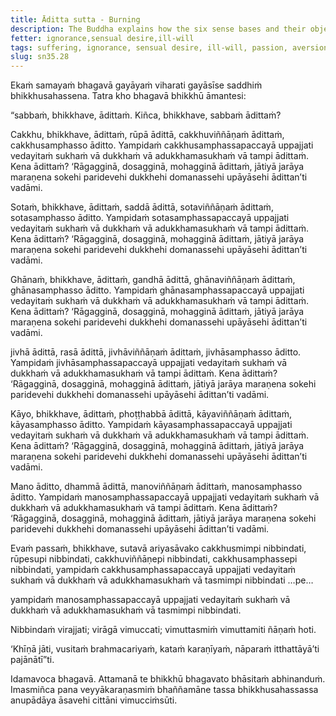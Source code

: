 ```yaml
---
title: Āditta sutta - Burning
description: The Buddha explains how the six sense bases and their objects are burning with the fires of passion, aversion, and delusion, and how to become disenchanted, dispassionate, and liberated.
fetter: ignorance,sensual desire,ill-will
tags: suffering, ignorance, sensual desire, ill-will, passion, aversion, delusion, disenchantment, dispassion, liberation, sn, sn35-44, sn35, six-sense bases
slug: sn35.28
---
```


Ekaṁ samayaṁ bhagavā gayāyaṁ viharati gayāsīse saddhiṁ bhikkhusahassena. Tatra kho bhagavā bhikkhū āmantesi:

“sabbaṁ, bhikkhave, ādittaṁ. Kiñca, bhikkhave, sabbaṁ ādittaṁ?

Cakkhu, bhikkhave, ādittaṁ, rūpā ādittā, cakkhuviññāṇaṁ ādittaṁ, cakkhusamphasso āditto. Yampidaṁ cakkhusamphassapaccayā uppajjati vedayitaṁ sukhaṁ vā dukkhaṁ vā adukkhamasukhaṁ vā tampi ādittaṁ. Kena ādittaṁ? ‘Rāgagginā, dosagginā, mohagginā ādittaṁ, jātiyā jarāya maraṇena sokehi paridevehi dukkhehi domanassehi upāyāsehi ādittan’ti vadāmi.

Sotaṁ, bhikkhave, ādittaṁ, saddā ādittā, sotaviññāṇaṁ ādittaṁ, sotasamphasso āditto. Yampidaṁ sotasamphassapaccayā uppajjati vedayitaṁ sukhaṁ vā dukkhaṁ vā adukkhamasukhaṁ vā tampi ādittaṁ. Kena ādittaṁ? ‘Rāgagginā, dosagginā, mohagginā ādittaṁ, jātiyā jarāya maraṇena sokehi paridevehi dukkhehi domanassehi upāyāsehi ādittan’ti vadāmi.

Ghānaṁ, bhikkhave, ādittaṁ, gandhā ādittā, ghānaviññāṇaṁ ādittaṁ, ghānasamphasso āditto. Yampidaṁ ghānasamphassapaccayā uppajjati vedayitaṁ sukhaṁ vā dukkhaṁ vā adukkhamasukhaṁ vā tampi ādittaṁ. Kena ādittaṁ? ‘Rāgagginā, dosagginā, mohagginā ādittaṁ, jātiyā jarāya maraṇena sokehi paridevehi dukkhehi domanassehi upāyāsehi ādittan’ti vadāmi.

jivhā ādittā, rasā ādittā, jivhāviññāṇaṁ ādittaṁ, jivhāsamphasso āditto. Yampidaṁ jivhāsamphassapaccayā uppajjati vedayitaṁ sukhaṁ vā dukkhaṁ vā adukkhamasukhaṁ vā tampi ādittaṁ. Kena ādittaṁ? ‘Rāgagginā, dosagginā, mohagginā ādittaṁ, jātiyā jarāya maraṇena sokehi paridevehi dukkhehi domanassehi upāyāsehi ādittan’ti vadāmi.

Kāyo, bhikkhave, ādittaṁ, phoṭṭhabbā ādittā, kāyaviññāṇaṁ ādittaṁ, kāyasamphasso āditto. Yampidaṁ kāyasamphassapaccayā uppajjati vedayitaṁ sukhaṁ vā dukkhaṁ vā adukkhamasukhaṁ vā tampi ādittaṁ. Kena ādittaṁ? ‘Rāgagginā, dosagginā, mohagginā ādittaṁ, jātiyā jarāya maraṇena sokehi paridevehi dukkhehi domanassehi upāyāsehi ādittan’ti vadāmi.

Mano āditto, dhammā ādittā, manoviññāṇaṁ ādittaṁ, manosamphasso āditto. Yampidaṁ manosamphassapaccayā uppajjati vedayitaṁ sukhaṁ vā dukkhaṁ vā adukkhamasukhaṁ vā tampi ādittaṁ. Kena ādittaṁ? ‘Rāgagginā, dosagginā, mohagginā ādittaṁ, jātiyā jarāya maraṇena sokehi paridevehi dukkhehi domanassehi upāyāsehi ādittan’ti vadāmi.

Evaṁ passaṁ, bhikkhave, sutavā ariyasāvako cakkhusmimpi nibbindati, rūpesupi nibbindati, cakkhuviññāṇepi nibbindati, cakkhusamphassepi nibbindati, yampidaṁ cakkhusamphassapaccayā uppajjati vedayitaṁ sukhaṁ vā dukkhaṁ vā adukkhamasukhaṁ vā tasmimpi nibbindati …pe…

yampidaṁ manosamphassapaccayā uppajjati vedayitaṁ sukhaṁ vā dukkhaṁ vā adukkhamasukhaṁ vā tasmimpi nibbindati.

Nibbindaṁ virajjati; virāgā vimuccati; vimuttasmiṁ vimuttamiti ñāṇaṁ hoti.

‘Khīṇā jāti, vusitaṁ brahmacariyaṁ, kataṁ karaṇīyaṁ, nāparaṁ itthattāyā’ti pajānātī”ti.

Idamavoca bhagavā. Attamanā te bhikkhū bhagavato bhāsitaṁ abhinanduṁ. Imasmiñca pana veyyākaraṇasmiṁ bhaññamāne tassa bhikkhusahassassa anupādāya āsavehi cittāni vimucciṁsūti.
